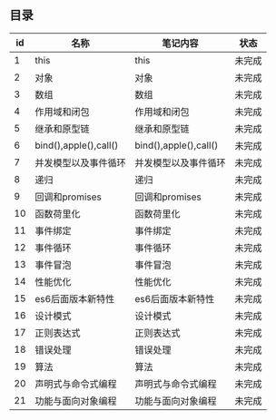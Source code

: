## 目录

id | 名称 | 笔记内容 | 状态
--- | --- | --- | ---
1 | this |this | 未完成
2 | 对象 |对象 | 未完成
3 | 数组 |数组 | 未完成
4 | 作用域和闭包 |作用域和闭包 | 未完成
5 | 继承和原型链 |继承和原型链 | 未完成
6 | bind(),apple(),call() | bind(),apple(),call() | 未完成
7 | 并发模型以及事件循环 |并发模型以及事件循环 | 未完成
8 | 递归 |递归 | 未完成
9 | 回调和promises |回调和promises | 未完成
10 | 函数荷里化 |函数荷里化 | 未完成
11 | 事件绑定 |事件绑定 | 未完成
12 | 事件循环 |事件循环 | 未完成
13 | 事件冒泡 |事件冒泡 | 未完成
14 | 性能优化 |性能优化 | 未完成
15 | es6后面版本新特性 | es6后面版本新特性 | 未完成
16 | 设计模式 | 设计模式 | 未完成
17 | 正则表达式 | 正则表达式 | 未完成
18 | 错误处理 | 错误处理 | 未完成
19 | 算法 | 算法 | 未完成
20 | 声明式与命令式编程 | 声明式与命令式编程 | 未完成
21 | 功能与面向对象编程 | 功能与面向对象编程 | 未完成
